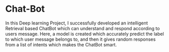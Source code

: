 # Chat-Bot
In this Deep learning Project, I successfully developed an intelligent Retrieval based ChatBot which can understand and respond according to users message. Here, a model is created which accurately predict the label to which user message belongs to, and then it gives random responses from a list of intents which makes the ChatBot smart.
